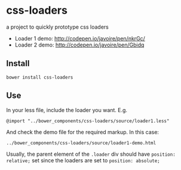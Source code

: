 # css-loaders

a project to quickly prototype css loaders

* Loader 1 demo: http://codepen.io/javoire/pen/nkrGc/
* Loader 2 demo: http://codepen.io/javoire/pen/Gbidq

## Install

```
bower install css-loaders
```

## Use

In your less file, include the loader you want. E.g.

```less
@import "../bower_components/css-loaders/source/loader1.less"
```

And check the demo file for the required markup. In this case:

```
../bower_components/css-loaders/source/loader1-demo.html
```

Usually, the parent element of the ```.loader``` div should have ```position: relative;``` set since the loaders are set to ```position: absolute; ```
